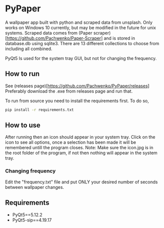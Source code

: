 # PyPaper
A wallpaper app built with python and scraped data from unsplash. Only works on Windows 10 currently, but may be modified in the future for unix systems. Scraped data comes from (Paper scraper)[https://github.com/Pachwenko/Paper-Scraper] and is stored in database.db using sqlite3. There are 13 different collections to choose from including all combined.

PyQt5 Is used for the system tray GUI, but not for changing the frequency.

## How to run

See (releases page)[https://github.com/Pachwenko/PyPaper/releases]
Preferably download the .exe from releases page and run that.

To run from source you need to install the requirements first.
To do so,
```bash
pip install -r requirements.txt
```

## How to use

After running then an icon should appear in your system tray. Click on the icon to see all options, once a selection has been made it will be remembered untill the program closes.
Note: Make sure the icon.jpg is in the root folder of the program, if not then nothing will appear in the system tray.

### Changing frequency

Edit the "frequency.txt" file and put ONLY your desired number of seconds between wallpaper changes.

## Requirements

 - PyQt5==5.12.2
 - PyQt5-sip==4.19.17
